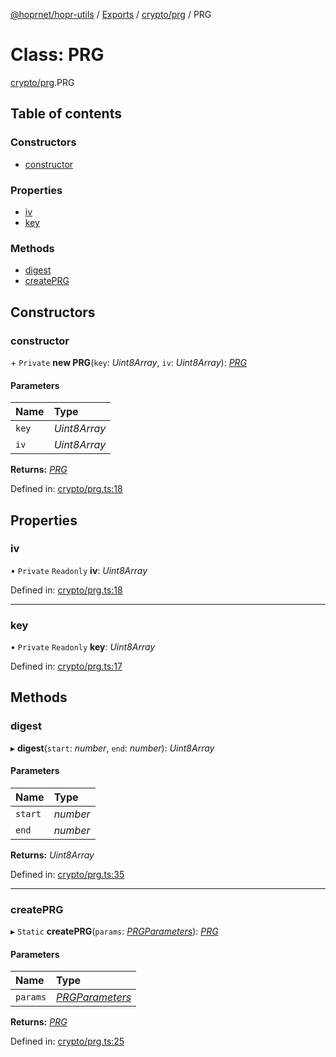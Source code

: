 [@hoprnet/hopr-utils](../README.md) / [Exports](../modules.md) / [crypto/prg](../modules/crypto_prg.md) / PRG

# Class: PRG

[crypto/prg](../modules/crypto_prg.md).PRG

## Table of contents

### Constructors

- [constructor](crypto_prg.prg.md#constructor)

### Properties

- [iv](crypto_prg.prg.md#iv)
- [key](crypto_prg.prg.md#key)

### Methods

- [digest](crypto_prg.prg.md#digest)
- [createPRG](crypto_prg.prg.md#createprg)

## Constructors

### constructor

\+ `Private` **new PRG**(`key`: *Uint8Array*, `iv`: *Uint8Array*): [*PRG*](crypto_prg.prg.md)

#### Parameters

| Name | Type |
| :------ | :------ |
| `key` | *Uint8Array* |
| `iv` | *Uint8Array* |

**Returns:** [*PRG*](crypto_prg.prg.md)

Defined in: [crypto/prg.ts:18](https://github.com/hoprnet/hoprnet/blob/448a47a/packages/utils/src/crypto/prg.ts#L18)

## Properties

### iv

• `Private` `Readonly` **iv**: *Uint8Array*

Defined in: [crypto/prg.ts:18](https://github.com/hoprnet/hoprnet/blob/448a47a/packages/utils/src/crypto/prg.ts#L18)

___

### key

• `Private` `Readonly` **key**: *Uint8Array*

Defined in: [crypto/prg.ts:17](https://github.com/hoprnet/hoprnet/blob/448a47a/packages/utils/src/crypto/prg.ts#L17)

## Methods

### digest

▸ **digest**(`start`: *number*, `end`: *number*): *Uint8Array*

#### Parameters

| Name | Type |
| :------ | :------ |
| `start` | *number* |
| `end` | *number* |

**Returns:** *Uint8Array*

Defined in: [crypto/prg.ts:35](https://github.com/hoprnet/hoprnet/blob/448a47a/packages/utils/src/crypto/prg.ts#L35)

___

### createPRG

▸ `Static` **createPRG**(`params`: [*PRGParameters*](../modules/crypto_prg.md#prgparameters)): [*PRG*](crypto_prg.prg.md)

#### Parameters

| Name | Type |
| :------ | :------ |
| `params` | [*PRGParameters*](../modules/crypto_prg.md#prgparameters) |

**Returns:** [*PRG*](crypto_prg.prg.md)

Defined in: [crypto/prg.ts:25](https://github.com/hoprnet/hoprnet/blob/448a47a/packages/utils/src/crypto/prg.ts#L25)
